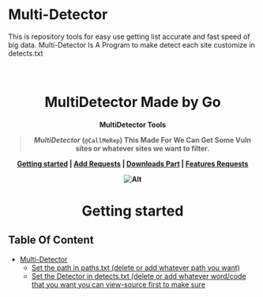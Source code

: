 # Multi-Detector
 This is repository tools for easy use getting list accurate and fast speed of big data. Multi-Detector Is A Program to make detect each site customize in detects.txt
<h1 align="center">
  <br>
  MultiDetector Made by Go
</h1>

<h4 align="center">MultiDetector Tools </strong></a>

<blockquote align="center">
  <em>MultiDetector</em> (<code>@CallMeRep</code>) This Made For We Can Get Some Vuln sites or whatever sites we want to filter.
</blockquote>

<p align="center">
  <a href="#getting-started">Getting started</a>&nbsp;|&nbsp;<a href="https://github.com/t101804/Multi-Detector/issues">Add Requests</a>&nbsp;|&nbsp;<a href="https://github.com/t101804/Multi-Detector/">Downloads Part</a>&nbsp;|&nbsp;<a href="https://github.com/t101804/Multi-Detector/discussions/4">Features Requests</a>
</p>

![Alt](https://repobeats.axiom.co/api/embed/02a5c8597d097be2efd92b998caa68c664c29e71.svg "Repobeats analytics image")
<h1 align="center">
Getting started
</h1>

## Table Of Content
- [Multi-Detector](#pandawa-eazy-tools)
  * [Set the path in paths.txt (delete or add whatever path you want)](#design)
  * [Set the Detector in detects.txt (delete or add whatever word/code that you want you can view-source first to make sure](#image-reference)
